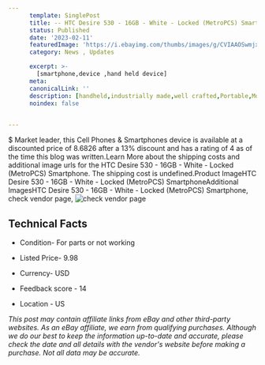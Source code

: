 ```yaml
---
      template: SinglePost
      title: -- HTC Desire 530 - 16GB - White - Locked (MetroPCS) Smartphone
      status: Published
      date: '2023-02-11'
      featuredImage: 'https://i.ebayimg.com/thumbs/images/g/CVIAAOSwmjxj0FG2/s-l225.jpg'
      category: News , Updates

      excerpt: >-
        [smartphone,device ,hand held device]
      meta:
      canonicalLink: ''
      description: [handheld,industrially made,well crafted,Portable,Mobile,Compact,Convenient,Lightweight,Maneuverable,Man-portable,Miniature,Carriable,Hand-held,Light,Holdable,Transportable,Mobile device,Pocket-sized,On-the-go,Wireless,Cordless,Compact size,Convenient size, smartphone,device ,hand held device]
      noindex: false

        
---
```

$
    Market leader, this Cell Phones & Smartphones device is available at a discounted price of 8.6826 after a 13% discount and has a rating of 4 as of the time this blog was written.Learn More about the shipping costs and additional image urls for the HTC Desire 530 - 16GB - White - Locked (MetroPCS) Smartphone. The shipping cost is undefined.Product ImageHTC Desire 530 - 16GB - White - Locked (MetroPCS) SmartphoneAdditional ImagesHTC Desire 530 - 16GB - White - Locked (MetroPCS) Smartphone, check vendor page, ![check vendor page](https://origin-galleryplus.ebayimg.com/ws/web/374478298830_2_0_1/225x225.jpg,https://origin-galleryplus.ebayimg.com/ws/web/374478298830_3_0_1/225x225.jpg)
    
    

 ## Technical Facts 



     
      

 - Condition- For parts or not working 


      

 - Listed Price- 9.98 


      

 - Currency- USD 


      

 - Feedback score - 14 


      

 - Location - US 


      
      

 *_This post may contain affiliate links from eBay and other third-party websites. As an eBay affiliate, we earn from qualifying purchases. Although we do our best to keep the information up-to-date and accurate, please check the date and all details with the vendor's website before making a purchase. Not all data may be accurate._*



    
    
    
    
    